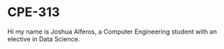 # CPE-313
Hi my name is Joshua Alferos, a Computer Engineering student with an elective in Data Science.

